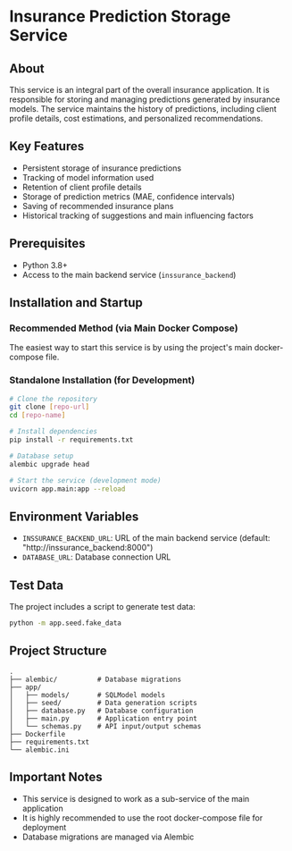 # Insurance Prediction Storage Service

## About

This service is an integral part of the overall insurance application. It is responsible for storing and managing predictions generated by insurance models. The service maintains the history of predictions, including client profile details, cost estimations, and personalized recommendations.

## Key Features

* Persistent storage of insurance predictions
* Tracking of model information used
* Retention of client profile details
* Storage of prediction metrics (MAE, confidence intervals)
* Saving of recommended insurance plans
* Historical tracking of suggestions and main influencing factors

## Prerequisites

* Python 3.8+
* Access to the main backend service (`inssurance_backend`)

## Installation and Startup

### Recommended Method (via Main Docker Compose)

The easiest way to start this service is by using the project's main docker-compose file.

### Standalone Installation (for Development)

```bash
# Clone the repository
git clone [repo-url]
cd [repo-name]

# Install dependencies
pip install -r requirements.txt

# Database setup
alembic upgrade head

# Start the service (development mode)
uvicorn app.main:app --reload
```

## Environment Variables

* `INSSURANCE_BACKEND_URL`: URL of the main backend service (default: "http\://inssurance\_backend:8000")
* `DATABASE_URL`: Database connection URL

## Test Data

The project includes a script to generate test data:

```bash
python -m app.seed.fake_data
```

## Project Structure

```
.
├── alembic/          # Database migrations
├── app/
│   ├── models/       # SQLModel models
│   ├── seed/         # Data generation scripts
│   ├── database.py   # Database configuration
│   ├── main.py       # Application entry point
│   └── schemas.py    # API input/output schemas
├── Dockerfile
├── requirements.txt
└── alembic.ini
```

## Important Notes

* This service is designed to work as a sub-service of the main application
* It is highly recommended to use the root docker-compose file for deployment
* Database migrations are managed via Alembic
